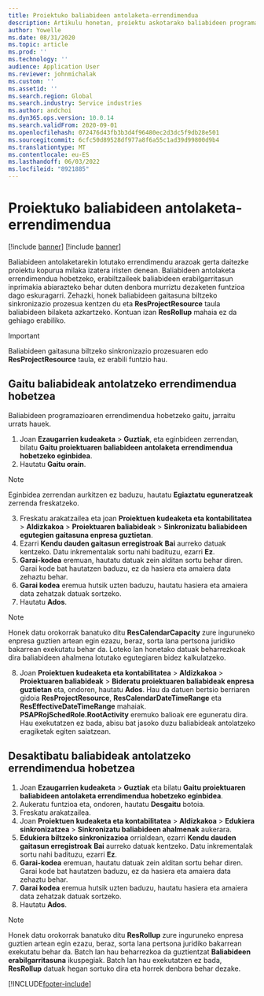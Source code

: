 ```yaml
---
title: Proiektuko baliabideen antolaketa-errendimendua
description: Artikulu honetan, proiektu askotarako baliabideen programazioaren errendimendua nola hobetu erakusten da.
author: Yowelle
ms.date: 08/31/2020
ms.topic: article
ms.prod: ''
ms.technology: ''
audience: Application User
ms.reviewer: johnmichalak
ms.custom: ''
ms.assetid: ''
ms.search.region: Global
ms.search.industry: Service industries
ms.author: andchoi
ms.dyn365.ops.version: 10.0.14
ms.search.validFrom: 2020-09-01
ms.openlocfilehash: 072476d43fb3b3d4f96480ec2d3dc5f9db28e501
ms.sourcegitcommit: 6cfc50d89528df977a8f6a55c1ad39d99800d9b4
ms.translationtype: MT
ms.contentlocale: eu-ES
ms.lasthandoff: 06/03/2022
ms.locfileid: "8921885"
---
```

# <a name="project-resource-scheduling-performance"></a>Proiektuko baliabideen antolaketa-errendimendua

[!include [banner](../includes/banner.md)]
[!include [banner](../includes/preview-banner.md)]


Baliabideen antolaketarekin lotutako errendimendu arazoak gerta daitezke proiektu kopurua milaka izatera iristen denean. Baliabideen antolaketa errendimendua hobetzeko, erabiltzaileek baliabideen erabilgarritasun inprimakia abiarazteko behar duten denbora murriztu dezaketen funtzioa dago eskuragarri. Zehazki, honek baliabideen gaitasuna biltzeko sinkronizazio prozesua kentzen du eta **ResProjectResource** taula baliabideen bilaketa azkartzeko. Kontuan izan **ResRollup** mahaia ez da gehiago erabiliko.

> [!IMPORTANT]
> Baliabideen gaitasuna biltzeko sinkronizazio prozesuaren edo **ResProjectResource** taula, ez erabili funtzio hau.

## <a name="enable-resource-scheduling-performance-enhancement"></a>Gaitu baliabideak antolatzeko errendimendua hobetzea
Baliabideen programazioaren errendimendua hobetzeko gaitu, jarraitu urrats hauek.

1. Joan **Ezaugarrien kudeaketa** > **Guztiak**, eta eginbideen zerrendan, bilatu **Gaitu proiektuaren baliabideen antolaketa errendimendua hobetzeko eginbidea**.
2. Hautatu **Gaitu orain**.

> [!NOTE]
> Eginbidea zerrendan aurkitzen ez baduzu, hautatu **Egiaztatu eguneratzeak** zerrenda freskatzeko.

3. Freskatu arakatzailea eta joan **Proiektuen kudeaketa eta kontabilitatea** > **Aldizkakoa** > **Proiektuaren baliabideak** > **Sinkronizatu baliabideen egutegien gaitasuna enpresa guztietan**.
4. Ezarri **Kendu dauden gaitasun erregistroak** **Bai** aurreko datuak kentzeko. Datu inkrementalak sortu nahi badituzu, ezarri **Ez**.
5. **Garai-kodea** eremuan, hautatu datuak zein alditan sortu behar diren. Garai kode bat hautatzen baduzu, ez da hasiera eta amaiera data zehaztu behar.
6. **Garai kodea** eremua hutsik uzten baduzu, hautatu hasiera eta amaiera data zehatzak datuak sortzeko.
7. Hautatu **Ados**.

 > [!NOTE]
 > Honek datu orokorrak banatuko ditu **ResCalendarCapacity** zure inguruneko enpresa guztien artean egin ezazu, beraz, sorta lana pertsona juridiko bakarrean exekutatu behar da. Loteko lan honetako datuak beharrezkoak dira baliabideen ahalmena lotutako egutegiaren bidez kalkulatzeko.

8. Joan **Proiektuen kudeaketa eta kontabilitatea** > **Aldizkakoa** > **Proiektuaren baliabideak** > **Bideratu proiektuaren baliabideak enpresa guztietan** eta, ondoren, hautatu **Ados**. Hau da datuen bertsio berriaren gidoia **ResProjectResource**, **ResCalendarDateTimeRange** eta **ResEffectiveDateTimeRange** mahaiak. **PSAPRojSchedRole.RootActivity** eremuko balioak ere eguneratu dira. Hau exekutatzen ez bada, abisu bat jasoko duzu baliabideak antolatzeko eragiketak egiten saiatzean.
 
## <a name="turn-off-resource-scheduling-performance-enhancement"></a>Desaktibatu baliabideak antolatzeko errendimendua hobetzea

1. Joan **Ezaugarrien kudeaketa** > **Guztiak** eta bilatu **Gaitu proiektuaren baliabideen antolaketa errendimendua hobetzeko eginbidea**.
2. Aukeratu funtzioa eta, ondoren, hautatu **Desgaitu** botoia.
3. Freskatu arakatzailea.
4. Joan **Proiektuen kudeaketa eta kontabilitatea** > **Aldizkakoa** > **Edukiera sinkronizatzea** > **Sinkronizatu baliabideen ahalmenak** aukerara.
5. **Edukiera biltzeko sinkronizazioa** orrialdean, ezarri **Kendu dauden gaitasun erregistroak** **Bai** aurreko datuak kentzeko. Datu inkrementalak sortu nahi badituzu, ezarri **Ez**.
6. **Garai-kodea** eremuan, hautatu datuak zein alditan sortu behar diren. Garai kode bat hautatzen baduzu, ez da hasiera eta amaiera data zehaztu behar.
7. **Garai kodea** eremua hutsik uzten baduzu, hautatu hasiera eta amaiera data zehatzak datuak sortzeko.
8. Hautatu **Ados**.

> [!NOTE]
> Honek datu orokorrak banatuko ditu **ResRollup** zure inguruneko enpresa guztien artean egin ezazu, beraz, sorta lana pertsona juridiko bakarrean exekutatu behar da. Batch lan hau beharrezkoa da guztientzat **Baliabideen erabilgarritasuna** ikuspegiak. Batch lan hau exekutatzen ez bada, **ResRollup** datuak hegan sortuko dira eta horrek denbora behar dezake.


[!INCLUDE[footer-include](../includes/footer-banner.md)]